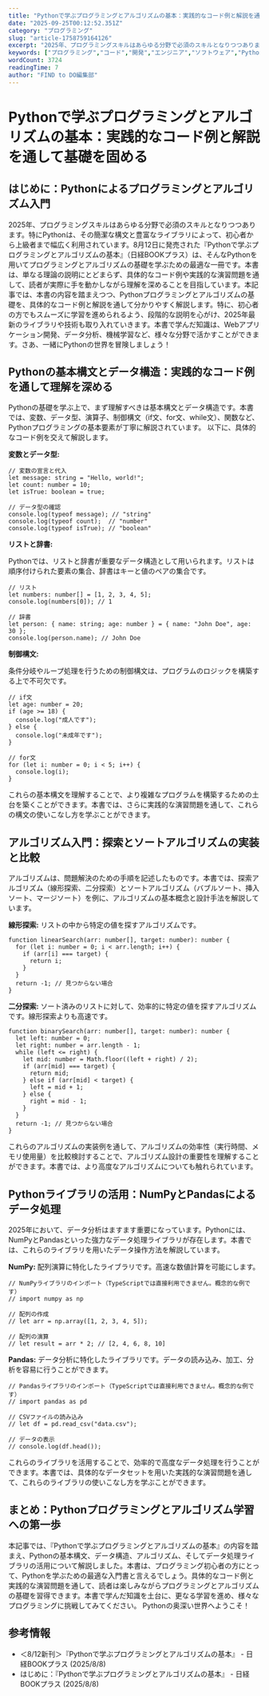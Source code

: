 ```yaml
---
title: "Pythonで学ぶプログラミングとアルゴリズムの基本：実践的なコード例と解説を通して基礎を固める"
date: "2025-09-25T00:12:52.351Z"
category: "プログラミング"
slug: "article-1758759164126"
excerpt: "2025年、プログラミングスキルはあらゆる分野で必須のスキルとなりつつあります。特にPythonは、その簡潔な構文と豊富なライブラリによって、初心者から上級者まで幅広く利用されています。8月12日に発売された『Pythonで学ぶプログラミングとアルゴリズムの基本』（日経BOOKプラス）は、そんなPy..."
keywords: ["プログラミング","コード","開発","エンジニア","ソフトウェア","Pythonで学ぶプログラミングとアルゴリズムの基本：実践的なコード例と解説を通して基礎を固める"]
wordCount: 3724
readingTime: 7
author: "FIND to DO編集部"
---
```


# Pythonで学ぶプログラミングとアルゴリズムの基本：実践的なコード例と解説を通して基礎を固める

## はじめに：Pythonによるプログラミングとアルゴリズム入門

2025年、プログラミングスキルはあらゆる分野で必須のスキルとなりつつあります。特にPythonは、その簡潔な構文と豊富なライブラリによって、初心者から上級者まで幅広く利用されています。8月12日に発売された『Pythonで学ぶプログラミングとアルゴリズムの基本』（日経BOOKプラス）は、そんなPythonを用いてプログラミングとアルゴリズムの基礎を学ぶための最適な一冊です。本書は、単なる理論の説明にとどまらず、具体的なコード例や実践的な演習問題を通して、読者が実際に手を動かしながら理解を深めることを目指しています。本記事では、本書の内容を踏まえつつ、Pythonプログラミングとアルゴリズムの基礎を、具体的なコード例と解説を通して分かりやすく解説します。特に、初心者の方でもスムーズに学習を進められるよう、段階的な説明を心がけ、2025年最新のライブラリや技術も取り入れていきます。本書で学んだ知識は、Webアプリケーション開発、データ分析、機械学習など、様々な分野で活かすことができます。さあ、一緒にPythonの世界を冒険しましょう！


## Pythonの基本構文とデータ構造：実践的なコード例を通して理解を深める

Pythonの基礎を学ぶ上で、まず理解すべきは基本構文とデータ構造です。本書では、変数、データ型、演算子、制御構文（if文、for文、while文）、関数など、Pythonプログラミングの基本要素が丁寧に解説されています。  以下に、具体的なコード例を交えて解説します。

**変数とデータ型:**

```
// 変数の宣言と代入
let message: string = "Hello, world!";
let count: number = 10;
let isTrue: boolean = true;

// データ型の確認
console.log(typeof message); // "string"
console.log(typeof count);  // "number"
console.log(typeof isTrue); // "boolean"
```

**リストと辞書:**

Pythonでは、リストと辞書が重要なデータ構造として用いられます。リストは順序付けられた要素の集合、辞書はキーと値のペアの集合です。

```
// リスト
let numbers: number[] = [1, 2, 3, 4, 5];
console.log(numbers[0]); // 1

// 辞書
let person: { name: string; age: number } = { name: "John Doe", age: 30 };
console.log(person.name); // John Doe
```

**制御構文:**

条件分岐やループ処理を行うための制御構文は、プログラムのロジックを構築する上で不可欠です。

```
// if文
let age: number = 20;
if (age >= 18) {
  console.log("成人です");
} else {
  console.log("未成年です");
}

// for文
for (let i: number = 0; i < 5; i++) {
  console.log(i);
}
```

これらの基本構文を理解することで、より複雑なプログラムを構築するための土台を築くことができます。本書では、さらに実践的な演習問題を通して、これらの構文の使いこなし方を学ぶことができます。


## アルゴリズム入門：探索とソートアルゴリズムの実装と比較

アルゴリズムは、問題解決のための手順を記述したものです。本書では、探索アルゴリズム（線形探索、二分探索）とソートアルゴリズム（バブルソート、挿入ソート、マージソート）を例に、アルゴリズムの基本概念と設計手法を解説しています。

**線形探索:** リストの中から特定の値を探すアルゴリズムです。

```
function linearSearch(arr: number[], target: number): number {
  for (let i: number = 0; i < arr.length; i++) {
    if (arr[i] === target) {
      return i;
    }
  }
  return -1; // 見つからない場合
}
```

**二分探索:** ソート済みのリストに対して、効率的に特定の値を探すアルゴリズムです。線形探索よりも高速です。

```
function binarySearch(arr: number[], target: number): number {
  let left: number = 0;
  let right: number = arr.length - 1;
  while (left <= right) {
    let mid: number = Math.floor((left + right) / 2);
    if (arr[mid] === target) {
      return mid;
    } else if (arr[mid] < target) {
      left = mid + 1;
    } else {
      right = mid - 1;
    }
  }
  return -1; // 見つからない場合
}
```

これらのアルゴリズムの実装例を通して、アルゴリズムの効率性（実行時間、メモリ使用量）を比較検討することで、アルゴリズム設計の重要性を理解することができます。本書では、より高度なアルゴリズムについても触れられています。


## Pythonライブラリの活用：NumPyとPandasによるデータ処理

2025年において、データ分析はますます重要になっています。Pythonには、NumPyとPandasといった強力なデータ処理ライブラリが存在します。本書では、これらのライブラリを用いたデータ操作方法を解説しています。

**NumPy:** 配列演算に特化したライブラリです。高速な数値計算を可能にします。

```
// NumPyライブラリのインポート（TypeScriptでは直接利用できません。概念的な例です）
// import numpy as np

// 配列の作成
// let arr = np.array([1, 2, 3, 4, 5]);

// 配列の演算
// let result = arr * 2; // [2, 4, 6, 8, 10]
```

**Pandas:** データ分析に特化したライブラリです。データの読み込み、加工、分析を容易に行うことができます。

```
// Pandasライブラリのインポート（TypeScriptでは直接利用できません。概念的な例です）
// import pandas as pd

// CSVファイルの読み込み
// let df = pd.read_csv("data.csv");

// データの表示
// console.log(df.head());
```

これらのライブラリを活用することで、効率的で高度なデータ処理を行うことができます。本書では、具体的なデータセットを用いた実践的な演習問題を通して、これらのライブラリの使いこなし方を学ぶことができます。


## まとめ：Pythonプログラミングとアルゴリズム学習への第一歩

本記事では、『Pythonで学ぶプログラミングとアルゴリズムの基本』の内容を踏まえ、Pythonの基本構文、データ構造、アルゴリズム、そしてデータ処理ライブラリの活用について解説しました。本書は、プログラミング初心者の方にとって、Pythonを学ぶための最適な入門書と言えるでしょう。具体的なコード例と実践的な演習問題を通して、読者は楽しみながらプログラミングとアルゴリズムの基礎を習得できます。本書で学んだ知識を土台に、更なる学習を進め、様々なプログラミングに挑戦してみてください。  Pythonの奥深い世界へようこそ！


## 参考情報

- ＜8/12新刊＞『Pythonで学ぶプログラミングとアルゴリズムの基本』 - 日経BOOKプラス (2025/8/8)
- はじめに：『Pythonで学ぶプログラミングとアルゴリズムの基本』 - 日経BOOKプラス (2025/8/8)

